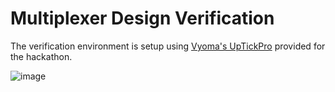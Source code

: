 # Multiplexer Design Verification

The verification environment is setup using [Vyoma's UpTickPro](https://vyomasystems.com) provided for the hackathon.

![image](https://user-images.githubusercontent.com/40283371/182201013-04832885-3f28-41c4-a236-94aa076a264c.png)
